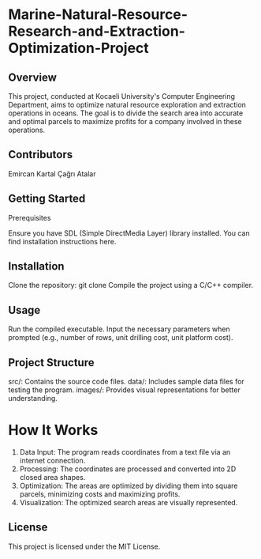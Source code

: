 # Marine-Natural-Resource-Research-and-Extraction-Optimization-Project
## Overview
This project, conducted at Kocaeli University's Computer Engineering Department, aims to optimize natural resource exploration and extraction operations in oceans. The goal is to divide the search area into accurate and optimal parcels to maximize profits for a company involved in these operations.
## Contributors
Emircan Kartal
Çağrı Atalar

## Getting Started
Prerequisites

Ensure you have SDL (Simple DirectMedia Layer) library installed. You can find installation instructions here.
## Installation

Clone the repository: git clone <repository-url>
Compile the project using a C/C++ compiler.
## Usage

Run the compiled executable.
Input the necessary parameters when prompted (e.g., number of rows, unit drilling cost, unit platform cost).
## Project Structure
src/: Contains the source code files.
data/: Includes sample data files for testing the program.
images/: Provides visual representations for better understanding.

# How It Works
1. Data Input: The program reads coordinates from a text file via an internet connection.
2. Processing: The coordinates are processed and converted into 2D closed area shapes.
3. Optimization: The areas are optimized by dividing them into square parcels, minimizing costs and maximizing profits.
4. Visualization: The optimized search areas are visually represented.

## License
This project is licensed under the MIT License.



